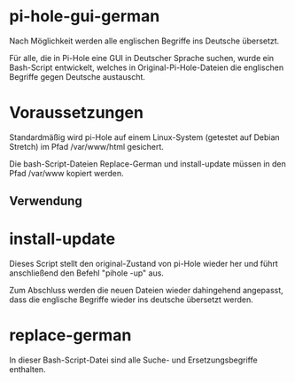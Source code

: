 # pi-hole-gui-german
Nach Möglichkeit werden alle englischen Begriffe ins Deutsche übersetzt.

Für alle, die in Pi-Hole eine GUI in Deutscher Sprache suchen, wurde ein Bash-Script entwickelt, welches in Original-Pi-Hole-Dateien die englischen Begriffe gegen Deutsche austauscht.

Voraussetzungen
===============
Standardmäßig wird pi-Hole auf einem Linux-System (getestet auf Debian Stretch) im Pfad /var/www/html gesichert.

Die bash-Script-Dateien Replace-German und install-update müssen in den Pfad /var/www kopiert werden.

Verwendung
----------

install-update
==============
Dieses Script stellt den original-Zustand von pi-Hole wieder her und führt anschließend den Befehl "pihole -up" aus.

Zum Abschluss werden die neuen Dateien wieder dahingehend angepasst, dass die englische Begriffe wieder ins deutsche übersetzt werden.

replace-german
==============
In dieser Bash-Script-Datei sind alle Suche- und Ersetzungsbegriffe enthalten.

